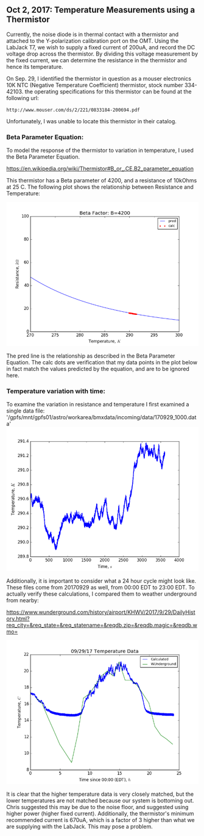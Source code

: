 ## Oct 2,  2017: Temperature Measurements using a Thermistor

Currently, the noise diode is in thermal contact with a thermistor and attached
to the Y-polarization calibration port on the OMT. Using the LabJack T7, we wish
to supply a fixed current of 200uA, and record the DC voltage drop
across the thermistor. By dividing this voltage measurement by the fixed
current, we can determine the resistance in the thermistor and hence its temperature.

On Sep. 29, I identified the thermistor in question as a mouser electronics 10K
NTC (Negative Temperature Coefficient) thermistor, stock number 334-42103. the
operating specifications for this thermistor can be found at the following url:

    http://www.mouser.com/ds/2/221/0833184-200694.pdf

Unfortunately, I was unable to locate this thermistor in their catalog.

### Beta Parameter Equation:

To model the response of the thermistor to variation in temperature, I used the
Beta Parameter Equation. 

https://en.wikipedia.org/wiki/Thermistor#B_or_.CE.B2_parameter_equation

This thermistor has a Beta parameter of 4200, and a resistance of 10kOhms at 25
C. The following plot shows the relationship between Resistance and Temperature:

![RvsT](RvsT.png)

The pred line is the relationship as described in the Beta Parameter Equation.
The calc dots are verification that my data points in the plot below in fact
match the values predicted by the equation, and are to be ignored here.

### Temperature variation with time:

To examine the variation in resistance and temperature I first examined a single
data file:
'/gpfs/mnt/gpfs01/astro/workarea/bmxdata/incoming/data/170929_1000.data'
![Tvst](Tvst.png)

Additionally, it is important to consider what a 24 hour cycle might look
like. These files come from 20170929 as well, from 00:00 EDT to 23:00 EDT. To
actually verify these calculations, I compared them to weather underground from
nearby: 

https://www.wunderground.com/history/airport/KHWV/2017/9/29/DailyHistory.html?req_city=&req_state=&req_statename=&reqdb.zip=&reqdb.magic=&reqdb.wmo=

![24h](Tvst24hrsC.png)

It is clear that the higher temperature data is very closely matched, but the
lower temperatures are not matched because our system is bottoming out. Chris
suggested this may be due to the noise floor, and suggested using higher power
(higher fixed current). Additionally, the thermistor's minimum recommended
current is 670uA, which is a factor of 3 higher than what we are supplying
with the LabJack. This may pose a problem.
